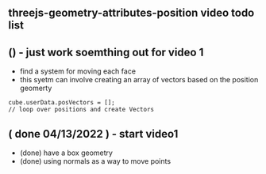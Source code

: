 ## threejs-geometry-attributes-position video todo list

## () - just work soemthing out for video 1
* find a system for moving each face
* this syetm can involve creating an array of vectors based on the position geomerty
```
cube.userData.posVectors = [];
// loop over positions and create Vectors
```

## ( done 04/13/2022 ) - start video1
* (done) have a box geometry
* (done) using normals as a way to move points
